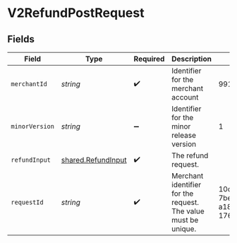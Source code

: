 # V2RefundPostRequest


## Fields

| Field                                                          | Type                                                           | Required                                                       | Description                                                    | Example                                                        |
| -------------------------------------------------------------- | -------------------------------------------------------------- | -------------------------------------------------------------- | -------------------------------------------------------------- | -------------------------------------------------------------- |
| `merchantId`                                                   | *string*                                                       | :heavy_check_mark:                                             | Identifier for the merchant account                            | 991234567890                                                   |
| `minorVersion`                                                 | *string*                                                       | :heavy_minus_sign:                                             | Identifier for the minor release version                       | 1                                                              |
| `refundInput`                                                  | [shared.RefundInput](../../models/shared/refundinput.md)       | :heavy_check_mark:                                             | The refund request.                                            |                                                                |
| `requestId`                                                    | *string*                                                       | :heavy_check_mark:                                             | Merchant identifier for the request. The value must be unique. | 10cc0270-7bed-11e9-a188-1763956dd7f6                           |